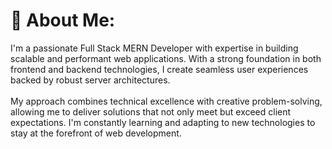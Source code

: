 # 💫 About Me:
I'm a passionate Full Stack MERN Developer with expertise in building scalable and performant web applications. With a strong foundation in both frontend and backend technologies, I create seamless user experiences backed by robust server architectures.<br><br>My approach combines technical excellence with creative problem-solving, allowing me to deliver solutions that not only meet but exceed client expectations. I'm constantly learning and adapting to new technologies to stay at the forefront of web development.

